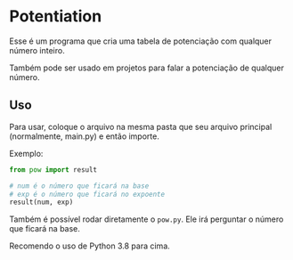 # Potentiation

Esse é um programa que cria uma tabela de potenciação com qualquer número inteiro.

Também pode ser usado em projetos para falar a potenciação de qualquer número.

## Uso

Para usar, coloque o arquivo na mesma pasta que seu arquivo principal (normalmente, main.py) e então importe.

Exemplo:

```py
from pow import result

# num é o número que ficará na base
# exp é o número que ficará no expoente
result(num, exp)
```

Também é possível rodar diretamente o `pow.py`. Ele irá perguntar o número que ficará na base.

Recomendo o uso de Python 3.8 para cima.
